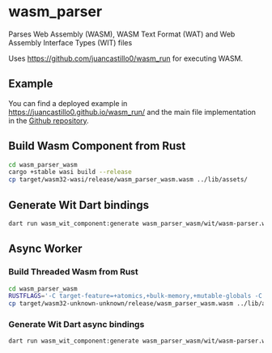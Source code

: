 # wasm_parser

Parses Web Assembly (WASM), WASM Text Format (WAT) and Web Assembly Interface Types (WIT) files

Uses https://github.com/juancastillo0/wasm_run for executing WASM.

## Example

You can find a deployed example in https://juancastillo0.github.io/wasm_run/ and the main file implementation in the [Github repository](https://github.com/juancastillo0/wasm_run/blob/main/packages/wasm_packages/flutter_example/lib/wasm_parser_page.dart).

## Build Wasm Component from Rust

```sh
cd wasm_parser_wasm
cargo +stable wasi build --release
cp target/wasm32-wasi/release/wasm_parser_wasm.wasm ../lib/assets/
```

## Generate Wit Dart bindings

```sh
dart run wasm_wit_component:generate wasm_parser_wasm/wit/wasm-parser.wit lib/src/wasm_parser_wit.gen.dart
```

## Async Worker

### Build Threaded Wasm from Rust

```sh
cd wasm_parser_wasm
RUSTFLAGS='-C target-feature=+atomics,+bulk-memory,+mutable-globals -C link-args=--shared-memory' cargo +nightly build --target wasm32-unknown-unknown --profile release -Z build-std=std,panic_abort
cp target/wasm32-unknown-unknown/release/wasm_parser_wasm.wasm ../lib/assets/wasm_parser_wasm.threads.wasm
```

### Generate Wit Dart async bindings

```sh
dart run wasm_wit_component:generate wasm_parser_wasm/wit/wasm-parser.wit lib/src/wasm_parser_wit.worker.gen.dart --async-worker
```
